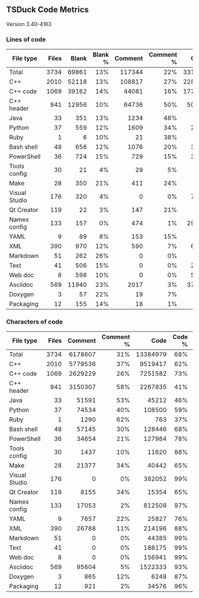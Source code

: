## TSDuck Code Metrics

Version 3.40-4163

### Lines of code

| File type     |     Files |     Blank |   Blank % |   Comment | Comment % |      Code |    Code % |     Total |
| ------------- | --------: | --------: | --------: | --------: | --------: | --------: | --------: | --------: |
| Total         |      3734 |     69861 |       13% |    117344 |       22% |    331100 |       63% |    518305 |
| C++           |      2010 |     52118 |       13% |    108817 |       27% |    228743 |       58% |    389678 |
| C++ code      |      1069 |     39162 |       14% |     44081 |       16% |    177985 |       68% |    261228 |
| C++ header    |       941 |     12956 |       10% |     64736 |       50% |     50758 |       39% |    128450 |
| Java          |        33 |       351 |       13% |      1234 |       48% |       981 |       38% |      2566 |
| Python        |        37 |       559 |       12% |      1609 |       34% |      2490 |       53% |      4658 |
| Ruby          |         1 |         6 |       10% |        21 |       38% |        28 |       50% |        55 |
| Bash shell    |        48 |       656 |       12% |      1076 |       20% |      3435 |       66% |      5167 |
| PowerShell    |        36 |       724 |       15% |       729 |       15% |      3110 |       68% |      4563 |
| Tools config  |        30 |        21 |        4% |        29 |        5% |       447 |       89% |       497 |
| Make          |        28 |       350 |       21% |       411 |       24% |       902 |       54% |      1663 |
| Visual Studio |       176 |       320 |        4% |         0 |        0% |      7095 |       95% |      7415 |
| Qt Creator    |       119 |        22 |        3% |       147 |       21% |       521 |       75% |       690 |
| Names config  |       133 |       157 |        0% |       474 |        1% |     29845 |       97% |     30476 |
| YAML          |         9 |        89 |        8% |       153 |       15% |       751 |       75% |       993 |
| XML           |       390 |       970 |       12% |       590 |        7% |      6005 |       79% |      7565 |
| Markdown      |        51 |       262 |       26% |         0 |        0% |       741 |       73% |      1003 |
| Text          |        41 |       506 |       15% |         0 |        0% |      2846 |       84% |      3352 |
| Web doc       |         8 |       598 |       10% |         0 |        0% |      5025 |       89% |      5623 |
| Asciidoc      |       569 |     11940 |       23% |      2017 |        3% |     37034 |       72% |     50991 |
| Doxygen       |         3 |        57 |       22% |        19 |        7% |       178 |       70% |       254 |
| Packaging     |        12 |       155 |       14% |        18 |        1% |       923 |       84% |      1096 |

### Characters of code

| File type     |     Files |   Comment | Comment % |      Code |    Code % |     Total |
| ------------- | --------: | --------: | --------: | --------: | --------: | --------: |
| Total         |      3734 |   6178607 |       31% |  13384979 |       68% |  19633488 |
| C++           |      2010 |   5779536 |       37% |   9519417 |       62% |  15351071 |
| C++ code      |      1069 |   2629229 |       26% |   7251582 |       73% |   9919973 |
| C++ header    |       941 |   3150307 |       58% |   2267835 |       41% |   5431098 |
| Java          |        33 |     51591 |       53% |     45212 |       46% |     97154 |
| Python        |        37 |     74534 |       40% |    108500 |       59% |    183617 |
| Ruby          |         1 |      1290 |       62% |       763 |       37% |      2059 |
| Bash shell    |        48 |     57145 |       30% |    128446 |       68% |    186247 |
| PowerShell    |        36 |     34654 |       21% |    127984 |       78% |    163362 |
| Tools config  |        30 |      1437 |       10% |     11620 |       88% |     13078 |
| Make          |        28 |     21377 |       34% |     40442 |       65% |     62169 |
| Visual Studio |       176 |         0 |        0% |    382052 |       99% |    382388 |
| Qt Creator    |       119 |      8155 |       34% |     15354 |       65% |     23531 |
| Names config  |       133 |     17053 |        2% |    812508 |       97% |    829718 |
| YAML          |         9 |      7657 |       22% |     25827 |       76% |     33573 |
| XML           |       390 |     26788 |       11% |    214196 |       88% |    241954 |
| Markdown      |        51 |         0 |        0% |     44385 |       99% |     44647 |
| Text          |        41 |         0 |        0% |    188175 |       99% |    188682 |
| Web doc       |         8 |         0 |        0% |    156941 |       99% |    157539 |
| Asciidoc      |       569 |     95604 |        5% |   1522333 |       93% |   1629877 |
| Doxygen       |         3 |       865 |       12% |      6248 |       87% |      7170 |
| Packaging     |        12 |       921 |        2% |     34576 |       96% |     35652 |
